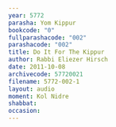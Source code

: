 ```yaml
---
year: 5772
parasha: Yom Kippur
bookcode: "0"
fullparashacode: "002"
parashacode: "002"
title: Do It For The Kippur
author: Rabbi Eliezer Hirsch
date: 2011-10-08
archivecode: 57720021
filename: 5772-002-1
layout: audio
moment: Kol Nidre
shabbat: 
occasion: 
---
```

